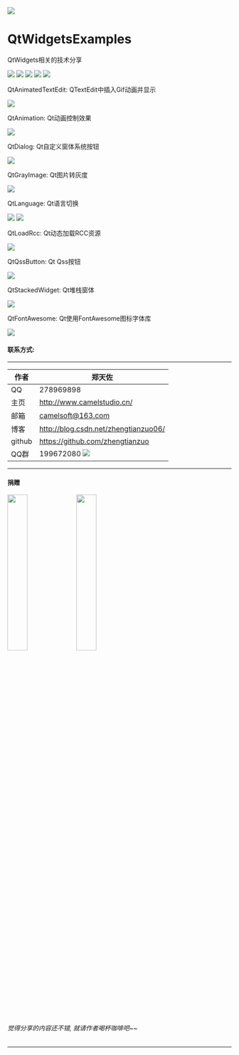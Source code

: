 ﻿
![](https://github.com/zhengtianzuo/QtWidgetsExamples/blob/master/QtWidgetsExamples.jpg?raw=true)

# QtWidgetsExamples
QtWidgets相关的技术分享

![](https://img.shields.io/badge/%E7%89%88%E6%9D%83%E8%AE%B8%E5%8F%AF-MIT-orange.svg)
![](https://img.shields.io/badge/Qt-5.10-blue.svg)
![](https://img.shields.io/badge/VS-2017-blue.svg)
![](https://img.shields.io/badge/%E7%89%88%E6%9C%AC-1.0.0.0-blue.svg)
![](https://img.shields.io/badge/%E7%BC%96%E8%AF%91-%E6%88%90%E5%8A%9F-brightgreen.svg)

QtAnimatedTextEdit: QTextEdit中插入Gif动画并显示

![](https://github.com/zhengtianzuo/QtWidgetsExamples/blob/master/QtAnimatedTextEdit/show.gif?raw=true)


QtAnimation: Qt动画控制效果

![](https://github.com/zhengtianzuo/QtWidgetsExamples/blob/master/QtAnimation/show.gif?raw=true)


QtDialog: Qt自定义窗体系统按钮

![](https://github.com/zhengtianzuo/QtWidgetsExamples/blob/master/QtDialog/show.png?raw=true)


QtGrayImage: Qt图片转灰度

![](https://github.com/zhengtianzuo/QtWidgetsExamples/blob/master/QtGrayImage/show.png?raw=true)


QtLanguage: Qt语言切换

![](https://github.com/zhengtianzuo/QtWidgetsExamples/blob/master/QtLanguage/show1.png?raw=true)
![](https://github.com/zhengtianzuo/QtWidgetsExamples/blob/master/QtLanguage/show2.png?raw=true)


QtLoadRcc: Qt动态加载RCC资源

![](https://github.com/zhengtianzuo/QtWidgetsExamples/blob/master/QtLoadRcc/show.gif?raw=true)


QtQssButton: Qt Qss按钮

![](https://github.com/zhengtianzuo/QtWidgetsExamples/blob/master/QtQssButton/show.gif?raw=true)


QtStackedWidget: Qt堆栈窗体

![](https://github.com/zhengtianzuo/QtWidgetsExamples/blob/master/QtStackedWidget/show.gif?raw=true)


QtFontAwesome: Qt使用FontAwesome图标字体库

![](https://github.com/zhengtianzuo/QtWidgetsExamples/blob/master/QtFontAwesome/show.jpg?raw=true)



#### 联系方式:
***
|作者|郑天佐|
|---|---
|QQ|278969898
|主页|http://www.camelstudio.cn/
|邮箱|camelsoft@163.com
|博客|http://blog.csdn.net/zhengtianzuo06/
|github|https://github.com/zhengtianzuo
|QQ群|199672080  ![](https://github.com/zhengtianzuo/zhengtianzuo.github.io/blob/master/qqgroup.jpg?raw=true)





***
#### **捐赠**
<img src="https://github.com/zhengtianzuo/zhengtianzuo.github.io/blob/master/weixin.jpg?raw=true" width="30%" height="30%" />           <img src="https://github.com/zhengtianzuo/zhengtianzuo.github.io/blob/master/zhifubao.jpg?raw=true" width="30%" height="30%" />

###### 觉得分享的内容还不错, 就请作者喝杯咖啡吧~~
***